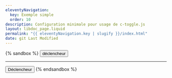 ```yaml
---
eleventyNavigation:
  key: Exemple simple
  order: 10
description: Configuration minimale pour usage de c-toggle.js
layout: libdoc_page.liquid
permalink: "{{ eleventyNavigation.key | slugify }}/index.html"
date: git Last Modified
---
```

{% sandbox %}
<button c-toggle="ex1">déclencheur</button>
<p c-toggle-name="ex1"
    class="d-none"
    data-opened-state-class=" ">
    Je suis la cible cToggle câblée sur le canal "ex1"
</p>
<hr>
<button c-toggle="ex2"
    data-opened-state-class="bg-green">
    Déclencheur
</button>
<p c-toggle-name="ex2"
    class="d-none"
    data-opened-state-class=" ">
    Je suis la cible cToggle câblée sur le canal "ex2"
</p>
<script src="{{ libdocConfig.htmlBasePathPrefix }}assets/c-toggle.js"></script>
<!-- DEMO UNIQUEMENT -->
<style>
    .d-none {
        display: none;
    }
    .bg-green {
        background-color: yellowgreen;
    }
</style>
{% endsandbox %}